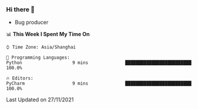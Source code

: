### Hi there 👋
* Bug producer
<!--START_SECTION:waka-->
📊 **This Week I Spent My Time On** 

```text
⌚︎ Time Zone: Asia/Shanghai

💬 Programming Languages: 
Python                   9 mins              █████████████████████████   100.0%

🔥 Editors: 
PyCharm                  9 mins              █████████████████████████   100.0%

```


 Last Updated on 27/11/2021
<!--END_SECTION:waka-->
